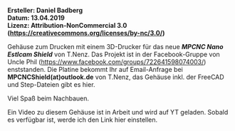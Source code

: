 **Ersteller:	Daniel Badberg**  
**Datum:		13.04.2019**  
**Lizenz:		Attribution-NonCommercial 3.0 (https://creativecommons.org/licenses/by-nc/3.0/)**



Gehäuse zum Drucken mit einem 3D-Drucker für das neue ***MPCNC Nano Estlcam Shield*** von T.Nenz. 
Das Projekt ist in der Facebook-Gruppe von Uncle Phil (https://www.facebook.com/groups/722641598074003/) enststanden. 
Die Platine bekommt Ihr auf Email-Anfrage bei **MPCNCShield(at)outlook.de** von T.Nenz, das Gehäuse inkl. der FreeCAD und Step-Dateien gibt es hier.

Viel Spaß beim Nachbauen.

Ein Video zu diesem Gehäuse ist in Arbeit und wird auf YT geladen. Sobald es verfügbar ist, werde ich den Link hier einstellen.
